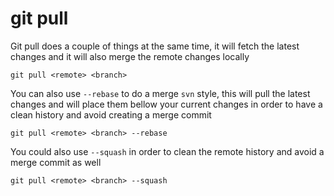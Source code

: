 git pull
========

Git pull does a couple of things at the same time, it will fetch the latest 
changes and it will also merge the remote changes locally
```
git pull <remote> <branch>
```

You can also use `--rebase` to do a merge `svn` style, this will pull the latest
changes and will place them bellow your current changes in order to have a clean
history and avoid creating a merge commit
```
git pull <remote> <branch> --rebase
```

You could also use `--squash` in order to clean the remote history and avoid
a merge commit as well
```
git pull <remote> <branch> --squash
```